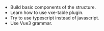 * Build basic components of the structure.
* Learn how to use vxe-table plugin.
* Try to use typescript instead of javascript.
* Use Vue3 grammar.